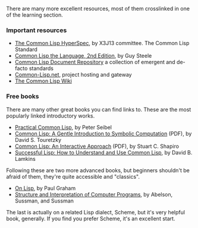 There are many more excellent resources, most of them crosslinked in
one of the learning section.

### Important resources

* [The Common Lisp HyperSpec](http://www.lispworks.com/documentation/common-lisp.html), by X3J13 committee. The Common Lisp Standard
* [Common Lisp the Language, 2nd Edition](http://www.cs.cmu.edu/Groups/AI/html/cltl/cltl2.html), by Guy Steele
* [Common Lisp Document Repository](http://cdr.eurolisp.org/) a collection of emergent and de-facto standards
* [Common-Lisp.net](http://common-lisp.net/), project hosting and gateway
* [The Common Lisp Wiki](http://www.cliki.net/)

### Free books

There are many other great books you can find links to. These are the
most popularly linked introductory works.

* [Practical Common Lisp](http://www.gigamonkeys.com/book/), by Peter Seibel
* [Common Lisp: A Gentle Introduction to Symbolic Computation](http://www-cgi.cs.cmu.edu/afs/cs.cmu.edu/user/dst/www/LispBook/index.html) (PDF), by David S. Touretzky
* [Common Lisp: An Interactive Approach](http://www.cse.buffalo.edu/~shapiro/Commonlisp/) (PDF), by Stuart C. Shapiro
* [Successful Lisp: How to Understand and Use Common Lisp](http://psg.com/~dlamkins/sl/cover.html), by David B. Lamkins

Following these are two more advanced books, but beginners shouldn't
be afraid of them, they're quite accessible and "classics".

* [On Lisp](http://www.paulgraham.com/onlisptext.html), by Paul Graham
* [Structure and Interpretation of Computer Programs](http://mitpress.mit.edu/sicp/), by Abelson, Sussman, and Sussman

The last is actually on a related Lisp dialect, Scheme, but it's very
helpful book, generally. If you find you prefer Scheme, it's an
excellent start.

